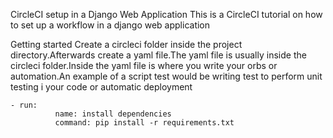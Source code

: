 CircleCI setup in a Django Web Application
This is a CircleCI tutorial on how to set up a workflow in a django web application

Getting started
Create a circleci folder inside the project directory.Afterwards create a yaml file.The yaml file is usually inside the circleci folder.Inside the yaml file is where you write your orbs or automation.An example of a script test would be writing test to perform unit testing i your code or automatic deployment

```
- run:
          name: install dependencies
          command: pip install -r requirements.txt
```
